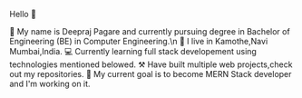 Hello 👋

👨 My name is Deepraj Pagare and currently pursuing degree in Bachelor of Engineering (BE) in Computer Engineering.\n
📍 I live in Kamothe,Navi Mumbai,India.
💻 Currently learning full stack developement using technologies mentioned belowed.
⚒️ Have built multiple web projects,check out my repositories.
🏃 My current goal is to become MERN Stack developer and I'm working on it.

